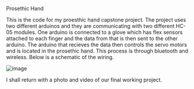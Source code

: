Prosethic Hand

This is the code for my proesthic hand capstone project. The project uses two different arduinos and they are communicating with two different HC-05 modules. One arduino is connected to a glove which has flex sensors attached to each finger and the data from that is then sent to the other arduino. The arduino that recieves the data then controls the servo motors and is located in the prosethic hand. This process is through bluetooth and wireless. Below is a schematic of the wiring. 

![image](https://github.com/sunghoojung/Prosethic-Hand/assets/77477503/184f0761-acc3-4908-af19-e384222fef23)


I shall return with a photo and video of our final working project. 


